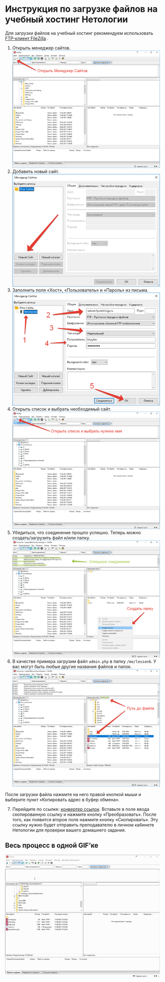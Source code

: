 # Инструкция по загрузке файлов на учебный хостинг Нетологии

Для загрузки файлов на учебный хостинг рекомендуем использовать [FTP-клиент FileZilla](https://filezilla-project.org/download.php?type=client) . 

1. Открыть менеджер сайтов.
![](../img/step1.png)
2. Добавить новый сайт.
![](../img/step2.png)
3. Заполнить поля «Хост», «Пользователь» и «Пароль» из письма.
![](../img/step3.png)
4. Открыть список и выбрать необходимый сайт.
![](../img/step4.png)
5. Убедиться, что соединение прошло успешно. Теперь можно создать/загрузить файл и/или папку.
![](../img/step5.png)
6. В качестве примера загрузим файл `admin.php` в папку `/me/lesson6`. У вас могут быть любые другие названия файлов и папок.
![](../img/step6.png)

После загрузки файла нажмите на него правой кнопкой мыши и выберите пункт «Копировать адрес в буфер обмена».

7. Перейдите по ссылке: [конвертер ссылок](https://netology-code.github.io/guides/converter). Вставьте в поле ввода скопированную ссылку и нажмите кнопку «Преобразовать».
После того, как появится второе поле нажмите кнопку «Скопировать».
Эту ссылку нужно будет отправить преподавателю в личном кабинете Нетологии для проверки вашего домашнего задания.

## Весь процесс в одной GIF’ке

![](../img/FileZilla.gif)

